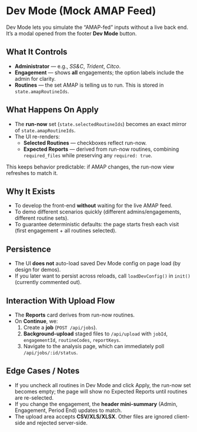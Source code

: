 # Dev Mode (Mock AMAP Feed)

Dev Mode lets you simulate the “AMAP-fed” inputs without a live back end. It’s a modal opened from the footer **Dev Mode** button.

## What It Controls

- **Administrator** — e.g., *SS&C*, *Trident*, *Citco*.
- **Engagement** — shows **all** engagements; the option labels include the admin for clarity.
- **Routines** — the set AMAP is telling us to run. This is stored in `state.amapRoutineIds`.

## What Happens On Apply

- The **run-now** set (`state.selectedRoutineIds`) becomes an exact mirror of `state.amapRoutineIds`.
- The UI re-renders:
  - **Selected Routines** — checkboxes reflect run-now.
  - **Expected Reports** — derived from run-now routines, combining `required_files` while preserving any `required: true`.

This keeps behavior predictable: if AMAP changes, the run-now view refreshes to match it.

## Why It Exists

- To develop the front-end **without** waiting for the live AMAP feed.
- To demo different scenarios quickly (different admins/engagements, different routine sets).
- To guarantee deterministic defaults: the page starts fresh each visit (first engagement + all routines selected).

## Persistence

- The UI **does not** auto-load saved Dev Mode config on page load (by design for demos).
- If you later want to persist across reloads, call `loadDevConfig()` in `init()` (currently commented out).

## Interaction With Upload Flow

- The **Reports** card derives from run-now routines.
- On **Continue**, we:
  1. Create a **job** (`POST /api/jobs`).
  2. **Background-upload** staged files to `/api/upload` with `jobId`, `engagementId`, `routineCodes`, `reportKeys`.
  3. Navigate to the analysis page, which can immediately poll `/api/jobs/:id/status`.

## Edge Cases / Notes

- If you uncheck all routines in Dev Mode and click Apply, the run-now set becomes empty; the page will show no Expected Reports until routines are re-selected.
- If you change the engagement, the **header mini-summary** (Admin, Engagement, Period End) updates to match.
- The upload area accepts **CSV/XLS/XLSX**. Other files are ignored client-side and rejected server-side.
